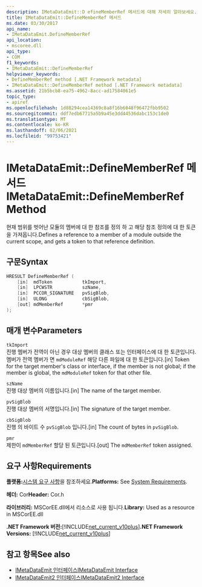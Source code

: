 ```yaml
---
description: IMetaDataEmit::D efineMemberRef 메서드에 대해 자세히 알아보세요.
title: IMetaDataEmit::DefineMemberRef 메서드
ms.date: 03/30/2017
api_name:
- IMetaDataEmit.DefineMemberRef
api_location:
- mscoree.dll
api_type:
- COM
f1_keywords:
- IMetaDataEmit::DefineMemberRef
helpviewer_keywords:
- DefineMemberRef method [.NET Framework metadata]
- IMetaDataEmit::DefineMemberRef method [.NET Framework metadata]
ms.assetid: 21b5bcb8-ea75-4962-8acc-ad17584061e5
topic_type:
- apiref
ms.openlocfilehash: 1d88294cea14369c8a8f16b6048f96472fbb9502
ms.sourcegitcommit: ddf7edb67715a5b9a45e3dd44536dabc153c1de0
ms.translationtype: MT
ms.contentlocale: ko-KR
ms.lasthandoff: 02/06/2021
ms.locfileid: "99753421"
---
```

# <a name="imetadataemitdefinememberref-method"></a><span data-ttu-id="f5314-103">IMetaDataEmit::DefineMemberRef 메서드</span><span class="sxs-lookup"><span data-stu-id="f5314-103">IMetaDataEmit::DefineMemberRef Method</span></span>

<span data-ttu-id="f5314-104">현재 범위를 벗어난 모듈의 멤버에 대 한 참조를 정의 하 고 해당 참조 정의에 대 한 토큰을 가져옵니다.</span><span class="sxs-lookup"><span data-stu-id="f5314-104">Defines a reference to a member of a module outside the current scope, and gets a token to that reference definition.</span></span>  
  
## <a name="syntax"></a><span data-ttu-id="f5314-105">구문</span><span class="sxs-lookup"><span data-stu-id="f5314-105">Syntax</span></span>  
  
```cpp  
HRESULT DefineMemberRef (
    [in]  mdToken           tkImport,
    [in]  LPCWSTR           szName,
    [in]  PCCOR_SIGNATURE   pvSigBlob,
    [in]  ULONG             cbSigBlob,
    [out] mdMemberRef       *pmr
);  
```  
  
## <a name="parameters"></a><span data-ttu-id="f5314-106">매개 변수</span><span class="sxs-lookup"><span data-stu-id="f5314-106">Parameters</span></span>  

 `tkImport`  
 <span data-ttu-id="f5314-107">진행 멤버가 전역이 아닌 경우 대상 멤버의 클래스 또는 인터페이스에 대 한 토큰입니다. 멤버가 전역 멤버가 면 `mdModuleRef` 해당 다른 파일에 대 한 토큰입니다.</span><span class="sxs-lookup"><span data-stu-id="f5314-107">[in] Token for the target member's class or interface, if the member is not global; if the member is global, the `mdModuleRef` token for that other file.</span></span>  
  
 `szName`  
 <span data-ttu-id="f5314-108">진행 대상 멤버의 이름입니다.</span><span class="sxs-lookup"><span data-stu-id="f5314-108">[in] The name of the target member.</span></span>  
  
 `pvSigBlob`  
 <span data-ttu-id="f5314-109">진행 대상 멤버의 서명입니다.</span><span class="sxs-lookup"><span data-stu-id="f5314-109">[in] The signature of the target member.</span></span>  
  
 `cbSigBlob`  
 <span data-ttu-id="f5314-110">진행 의 바이트 수 `pvSigBlob` 입니다.</span><span class="sxs-lookup"><span data-stu-id="f5314-110">[in] The count of bytes in `pvSigBlob`.</span></span>  
  
 `pmr`  
 <span data-ttu-id="f5314-111">제한이 `mdMemberRef` 할당 된 토큰입니다.</span><span class="sxs-lookup"><span data-stu-id="f5314-111">[out] The `mdMemberRef` token assigned.</span></span>  
  
## <a name="requirements"></a><span data-ttu-id="f5314-112">요구 사항</span><span class="sxs-lookup"><span data-stu-id="f5314-112">Requirements</span></span>  

 <span data-ttu-id="f5314-113">**플랫폼:**[시스템 요구 사항](../../get-started/system-requirements.md)을 참조하세요.</span><span class="sxs-lookup"><span data-stu-id="f5314-113">**Platforms:** See [System Requirements](../../get-started/system-requirements.md).</span></span>  
  
 <span data-ttu-id="f5314-114">**헤더:** Cor</span><span class="sxs-lookup"><span data-stu-id="f5314-114">**Header:** Cor.h</span></span>  
  
 <span data-ttu-id="f5314-115">**라이브러리:** MSCorEE.dll에서 리소스로 사용 됩니다.</span><span class="sxs-lookup"><span data-stu-id="f5314-115">**Library:** Used as a resource in MSCorEE.dll</span></span>  
  
 <span data-ttu-id="f5314-116">**.NET Framework 버전:**[!INCLUDE[net_current_v10plus](../../../../includes/net-current-v10plus-md.md)]</span><span class="sxs-lookup"><span data-stu-id="f5314-116">**.NET Framework Versions:** [!INCLUDE[net_current_v10plus](../../../../includes/net-current-v10plus-md.md)]</span></span>  
  
## <a name="see-also"></a><span data-ttu-id="f5314-117">참고 항목</span><span class="sxs-lookup"><span data-stu-id="f5314-117">See also</span></span>

- [<span data-ttu-id="f5314-118">IMetaDataEmit 인터페이스</span><span class="sxs-lookup"><span data-stu-id="f5314-118">IMetaDataEmit Interface</span></span>](imetadataemit-interface.md)
- [<span data-ttu-id="f5314-119">IMetaDataEmit2 인터페이스</span><span class="sxs-lookup"><span data-stu-id="f5314-119">IMetaDataEmit2 Interface</span></span>](imetadataemit2-interface.md)
